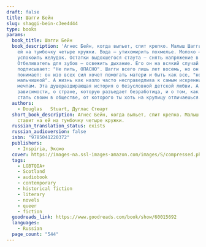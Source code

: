```yaml
---
draft: false
title: Шагги Бейн
slug: shaggi-bein-c3ee4d44
type: books
params:
  book_title: Шагги Бейн
  book_description: 'Агнес Бейн, когда выпьет, спит крепко. Малыш Шагги ставит на
    ей на тумбочку четыре кружки. Вода — утихомирить похмелье. Молоко —
    успокоить желудок. Остатки выдохшегося стаута — снять напряжение в костях.
    Отбеливатель для зубов — освежить дыхание. Его он на всякий случай
    подписывает: "Не пить, ОПАСНО". Шагги всего лишь лет восемь, но он уже
    понимает: он изо всех сил хочет помогать матери и быть как все, "нормальным
    мальчишкой". А жизнь как назло часто несправедлива к самым искренним детским
    мечтам. Эта душераздирающая история о безусловной детской любви. А еще от
    зависимости, о стране, которую разъедает безработица, и о том, как сложно
    стать своим в обществе, от которого ты хоть на крупицу отличаешься.'
  authors:
    - Douglas   Stuart, Дуглас Стюарт
  short_book_description: Агнес Бейн, когда выпьет, спит крепко. Малыш Шагги
    ставит на ей на тумбочку четыре кружки.
  russian_translation_status: exists
  russian_audioversion: false
  isbn: "9785041220372"
  publishers:
    - Inspiria, Эксмо
  cover: https://images-na.ssl-images-amazon.com/images/S/compressed.photo.goodreads.com/books/1641196468i/60015692.jpg
  tags:
    - LGBTQIA+
    - Scotland
    - audiobook
    - contemporary
    - historical fiction
    - literary
    - novels
    - queer
    - fiction
  goodreads_link: https://www.goodreads.com/book/show/60015692
  languages:
    - Russian
  page_count: "544"
---
```

